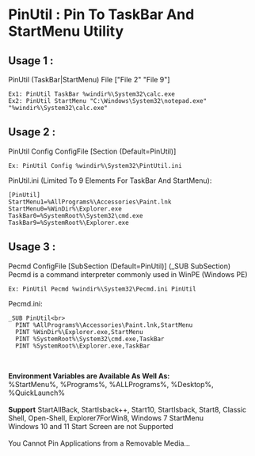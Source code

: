 # PinUtil : Pin To TaskBar And StartMenu Utility

## Usage 1 :
PinUtil (TaskBar|StartMenu) File ["File 2" "File 9"]<br>

```
Ex1: PinUtil TaskBar %windir%\System32\calc.exe
Ex2: PinUtil StartMenu "C:\Windows\System32\notepad.exe" "%windir%\System32\calc.exe"
```

## Usage 2 :
PinUtil Config ConfigFile [Section (Default=PinUtil)]<br>

```
Ex: PinUtil Config %windir%\System32\PintUtil.ini
```
PinUtil.ini (Limited To 9 Elements For TaskBar And StartMenu):<br>

```
[PinUtil]
StartMenu1=%AllPrograms%\Accessories\Paint.lnk
StartMenu0=%WinDir%\Explorer.exe
TaskBar0=%SystemRoot%\System32\cmd.exe
TaskBar9=%SystemRoot%\Explorer.exe
```

## Usage 3 :
Pecmd ConfigFile [SubSection (Default=PinUtil)]   (_SUB SubSection)<br>
Pecmd is a command interpreter commonly used in WinPE (Windows PE)<br>

```
Ex: PinUtil Pecmd %windir%\System32\Pecmd.ini PinUtil
```
Pecmd.ini:<br>
```
_SUB PinUtil<br>
  PINT %AllPrograms%\Accessories\Paint.lnk,StartMenu
  PINT %WinDir%\Explorer.exe,StartMenu
  PINT %SystemRoot%\System32\cmd.exe,TaskBar
  PINT %SystemRoot%\Explorer.exe,TaskBar
```

<br>

**Environment Variables are Available As Well As:**<br>
%StartMenu%, %Programs%, %ALLPrograms%, %Desktop%, %QuickLaunch%<br>
<br>
**Support** StartAllBack, StartIsback++, Start10, StartIsback, Start8, Classic Shell, Open-Shell, Explorer7ForWin8, Windows 7 StartMenu<br>
Windows 10 and 11 Start Screen are not Supported<br>
<br>
You Cannot Pin Applications from a Removable Media...
